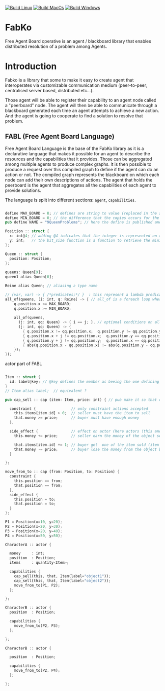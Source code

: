 [![Build Linux](https://github.com/FreeYourSoul/Fabko/actions/workflows/ci-linux.yml/badge.svg)](https://github.com/FreeYourSoul/Fabko/actions/workflows/ci-linux.yml)
[![Build MacOs](https://github.com/FreeYourSoul/Fabko/actions/workflows/ci-macosx.yml/badge.svg)](https://github.com/FreeYourSoul/Fabko/actions/workflows/ci-macosx.yml)
[![Build Windows](https://github.com/FreeYourSoul/Fabko/actions/workflows/ci-windows.yml/badge.svg)](https://github.com/FreeYourSoul/Fabko/actions/workflows/ci-windows.yml)

# FabKo

Free Agent Board operative is an agent / blackboard library that enables distributed resolution of a problem among Agents.

# Introduction

Fabko is a library that some to make it easy to create agent that interoperates via customizable communication medium (peer-to-peer, centralised server based, distributed etc...).

Those agent will be able to register their capability to an agent node called a "peerboard" node.
The agent will then be able to communicate through a blackboard generated each time an agent attempts to achieve a new action. And the agent is going to cooperate to find a solution to resolve that problem.


## FABL (Free Agent Board Language)

Free Agent Board Language is the base of the FabKo library as it is a declarative language that makes it possible for an agent to describe the resources and
the capabilities that it provides. Those can be aggregated among multiple agents to produce complex graphs. It is then possible to produce a request over this
compiled graph to define if the agent can do an action or not.
The compiled graph represents the blackboard on which each node can add their own descriptions of actions. The agent that holds the peerboard is the agent that aggregates
all the capabilities of each agent to provide solutions.

The language is split into different sections: `agent`, `capabilities`.

```rust

define MAX_BOARD = 8; // defines are string to value (replaced in the same way than a pre-processor #define)
define MIN_BOARD = 0; // the difference that the copies occurs for the whole scope of the define until a ';' is found (\n here is taken as well)
pub define NAME = "9QueenProblems"; // here the define is published and thus public to the code aggregating this 

Position :: struct {
  x: int@4; // adding @4 indicates that the integer is represented on 4 bits
  y: int;   // the bit_size function is a function to retrieve the minimum number of bytes required for the provided number (here 8, which would be 4 bits)
};

Queen :: struct {
  position: Position;
};
  
queens: Queen[9];
queen1 alias Queen[0]; 

Reine alias Queen; // aliasing a type name

// (var, var) -> { /*predicates;*/ }  : this represent a lambda predicate 
all_of(queens, (i: int, q: Reine) -> { // all_of is a foreach loop where every condition inside must be truee for the predicate
    q.position.x <= MAX_BOARD;
    q.position.x >= MIN_BOARD;
   
    all_of(queens, 
      (j: int, qq: Queen) -> { i == j; }, // optional conditions on all_of, if predicate is filled, then the generation of constraint occurs
      (j: int, qq: Queen) -> {
        { q.position.x != qq.position.x;  q.position.y != qq.position.y; };           // positions cannot be equal
        { q.position.x + j != qq.position.x;  q.position.y == qq.position.y; };       // position cannot be on the same line
        { q.position.y + j != qq.position.y;  q.position.x == qq.position.x; };       // position cannot be on the same collumn
        { abs(q.position.x - qq.position.x) != abs(q.position.y - qq.position.y); };  // no other queen on the diaogonals
    });
});

```

actor part of FABL
```rust

Item :: struct {
  id: label@key; // @key defines the member as beeing the one defining the search capability 
}
// Item alias label;  // equivalent ?

pub cap_sell :: cap (item: Item, price: int) { // pub make it so that cap_sell can be used accross compilation unit

  constraint {                // only constraint actions accepted
    this.items[item.id] > 0;  // seller must have the item to sell
    that.money >= price;      // buyer must have enough money
  },

  side_effect {               // effect on actor (here actors (this and that) are mutable) : only mutable actions accepted
    this.money += price;      // seller earn the money of the object sold

    that.items[item.id] += 1; // buyer get  one of the item sold (item is retrieved by key)
    that.money -= price;      // buyer lose the money from the object bought
  }

};

move_from_to :: cap (from: Position, to: Position) {
  constraint {
    this.position == from;
    that.position == from;
  },
  side_effect {
    this.position = to;
    that.position = to;
  }
}; 

P1 = Position(x=10, y=20);
P2 = Position(x=20, y=30);
P3 = Position(x=20, y=40);
P4 = Position(x=50, y=50);

CharacterA :: actor {

  money     : int;
  position  : Position;
  items     : quantity<Item>;

  capabilities {
    cap_sell(this, that, Item(label="object1"));
    cap_sell(this, that, Item(label="object2"));  
    move_from_to(P1, P2);  
  };

};

CharacterB :: actor {
  position  : Position;

  capabilities {
    move_from_to(P2, P3);  
  };

};

CharacterB :: actor {

  position  : Position;

  capabilities {
    move_from_to(P2, P4);  
  };

};

```
